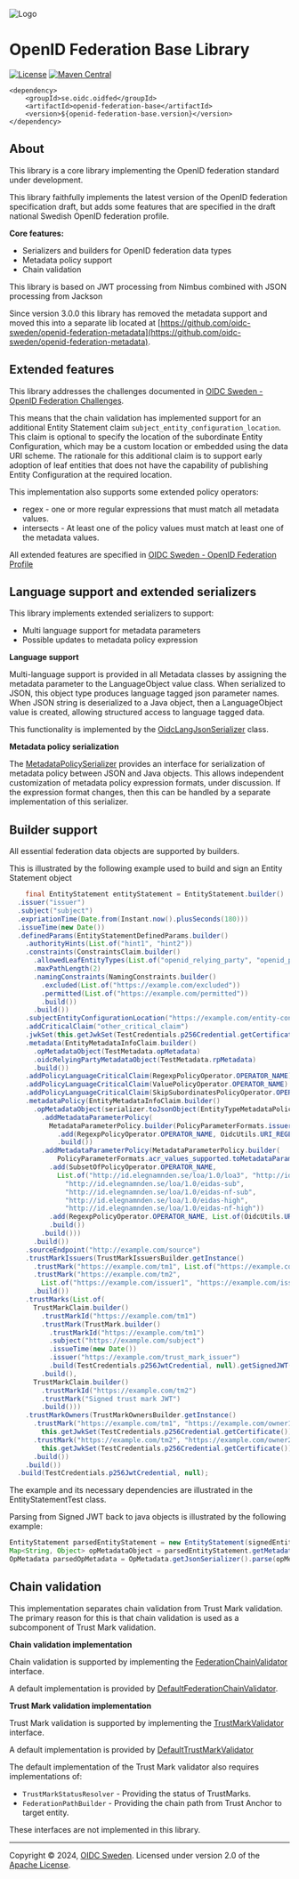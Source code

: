 ![Logo](https://www.oidc.se/img/oidc-logo.png)

# OpenID Federation Base Library

[![License](https://img.shields.io/badge/License-Apache%202.0-blue.svg)](https://opensource.org/licenses/Apache-2.0) [![Maven Central](https://img.shields.io/maven-central/v/se.oidc.oidfed/openid-federation-base.svg)](https://central.sonatype.com/artifact/se.oidc.oidfed/openid-federation-base)

```
<dependency>
    <groupId>se.oidc.oidfed</groupId>
    <artifactId>openid-federation-base</artifactId>
    <version>${openid-federation-base.version}</version>
</dependency>
```

## About

This library is a core library implementing the OpenID federation standard under development.

This library faithfully implements the latest version of the OpenID federation specification draft,
but adds some features that are specified in the draft national Swedish OpenID federation profile.

**Core features:**

* Serializers and builders for OpenID federation data types
* Metadata policy support
* Chain validation

This library is based on JWT processing from Nimbus combined with JSON processing from Jackson

Since version 3.0.0 this library has removed the metadata support and moved this into a separate lib located at [https://github.com/oidc-sweden/openid-federation-metadata](https://github.com/oidc-sweden/openid-federation-metadata).


## Extended features

This library addresses the challenges documented in [OIDC Sweden - OpenID Federation Challenges](https://github.com/oidc-sweden/specifications/blob/main/swedish-oidc-fed-challenges.md).

This means that the chain validation has implemented support for an additional Entity Statement claim `subject_entity_configuration_location`. This claim is optional to specify the location of the subordinate Entity Configuration, which may be a custom location or embedded using the data URI scheme. The rationale for this additional claim is to support early adoption of leaf entities that does not have the capability of publishing Entity Configuration at the required location.

This implementation also supports some extended policy operators:

* regex - one or more regular expressions that must match all metadata values.
* intersects - At least one of the policy values must match at least one of the metadata values.

All extended features are specified in [OIDC Sweden - OpenID Federation Profile](https://github.com/oidc-sweden/specifications/blob/main/swedish-oidc-fed-profile.md)

## Language support and extended serializers

This library implements extended serializers to support:

- Multi language support for metadata parameters
- Possible updates to metadata policy expression

**Language support**

Multi-language support is provided in all Metadata classes by assigning the metadata parameter to the LanguageObject value class.
When serialized to JSON, this object type produces language tagged json parameter names.
When JSON string is deserialized to a Java object, then a LanguageObject value is created, allowing structured access to language tagged data.

This functionality is implemented by the [OidcLangJsonSerializer](https://github.com/oidc-sweden/openid-federation-base/blob/main/src/main/java/se/oidc/oidfed/base/data/OidcLangJsonSerializer.java) class.

**Metadata policy serialization**

The [MetadataPolicySerializer](https://github.com/oidc-sweden/openid-federation-base/blob/main/src/main/java/se/oidc/oidfed/base/process/metadata/MetadataPolicySerializer.java) provides an interface for serialization of metadata policy between JSON and Java objects. This allows independent customization of metadata policy expression formats, under discussion. If the expression format changes, then this can be handled by a separate implementation of this serializer.

## Builder support

All essential federation data objects are supported by builders.

This is illustrated by the following example used to build and sign an Entity Statement object

```java
    final EntityStatement entityStatement = EntityStatement.builder()
  .issuer("issuer")
  .subject("subject")
  .expriationTime(Date.from(Instant.now().plusSeconds(180)))
  .issueTime(new Date())
  .definedParams(EntityStatementDefinedParams.builder()
    .authorityHints(List.of("hint1", "hint2"))
    .constraints(ConstraintsClaim.builder()
      .allowedLeafEntityTypes(List.of("openid_relying_party", "openid_provider"))
      .maxPathLength(2)
      .namingConstraints(NamingConstraints.builder()
        .excluded(List.of("https://example.com/excluded"))
        .permitted(List.of("https://example.com/permitted"))
        .build())
      .build())
    .subjectEntityConfigurationLocation("https://example.com/entity-configuration", true)
    .addCriticalClaim("other_critical_claim")
    .jwkSet(this.getJwkSet(TestCredentials.p256Credential.getCertificate()))
    .metadata(EntityMetadataInfoClaim.builder()
      .opMetadataObject(TestMetadata.opMetadata)
      .oidcRelyingPartyMetadataObject(TestMetadata.rpMetadata)
      .build())
    .addPolicyLanguageCriticalClaim(RegexpPolicyOperator.OPERATOR_NAME)
    .addPolicyLanguageCriticalClaim(ValuePolicyOperator.OPERATOR_NAME)
    .addPolicyLanguageCriticalClaim(SkipSubordinatesPolicyOperator.OPERATOR_NAME)
    .metadataPolicy(EntityMetadataInfoClaim.builder()
      .opMetadataObject(serializer.toJsonObject(EntityTypeMetadataPolicy.builder()
        .addMetadataParameterPolicy(
          MetadataParameterPolicy.builder(PolicyParameterFormats.issuer.toMetadataParameter())
            .add(RegexpPolicyOperator.OPERATOR_NAME, OidcUtils.URI_REGEXP)
            .build())
        .addMetadataParameterPolicy(MetadataParameterPolicy.builder(
            PolicyParameterFormats.acr_values_supported.toMetadataParameter())
          .add(SubsetOfPolicyOperator.OPERATOR_NAME,
            List.of("http://id.elegnamnden.se/loa/1.0/loa3", "http://id.elegnamnden.se/loa/1.0/loa4",
              "http://id.elegnamnden.se/loa/1.0/eidas-sub",
              "http://id.elegnamnden.se/loa/1.0/eidas-nf-sub",
              "http://id.elegnamnden.se/loa/1.0/eidas-high",
              "http://id.elegnamnden.se/loa/1.0/eidas-nf-high"))
          .add(RegexpPolicyOperator.OPERATOR_NAME, List.of(OidcUtils.URI_REGEXP, "^.{3,}$"))
          .build())
        .build()))
      .build())
    .sourceEndpoint("http://example.com/source")
    .trustMarkIssuers(TrustMarkIssuersBuilder.getInstance()
      .trustMark("https://example.com/tm1", List.of("https://example.com/issuer1"))
      .trustMark("https://example.com/tm2",
        List.of("https://example.com/issuer1", "https://example.com/issuer2"))
      .build())
    .trustMarks(List.of(
      TrustMarkClaim.builder()
        .trustMarkId("https://example.com/tm1")
        .trustMark(TrustMark.builder()
          .trustMarkId("https://example.com/tm1")
          .subject("https://example.com/subject")
          .issueTime(new Date())
          .issuer("https://example.com/trust_mark_issuer")
          .build(TestCredentials.p256JwtCredential, null).getSignedJWT().serialize())
        .build(),
      TrustMarkClaim.builder()
        .trustMarkId("https://example.com/tm2")
        .trustMark("Signed trust mark JWT")
        .build()))
    .trustMarkOwners(TrustMarkOwnersBuilder.getInstance()
      .trustMark("https://example.com/tm1", "https://example.com/owner1",
        this.getJwkSet(TestCredentials.p256Credential.getCertificate()))
      .trustMark("https://example.com/tm2", "https://example.com/owner2",
        this.getJwkSet(TestCredentials.p256Credential.getCertificate()))
      .build())
    .build())
  .build(TestCredentials.p256JwtCredential, null);
```


The example and its necessary dependencies are illustrated in the EntityStatementTest class.

Parsing from Signed JWT back to java objects is illustrated by the following example:

```java
EntityStatement parsedEntityStatement = new EntityStatement(signedEntityStatementJwt);
Map<String, Object> opMetadataObject = parsedEntityStatement.getMetadata().getOpMetadataObject();
OpMetadata parsedOpMetadata = OpMetadata.getJsonSerializer().parse(opMetadataObject);
```

## Chain validation

This implementation separates chain validation from Trust Mark validation.
The primary reason for this is that chain validation is used as a subcomponent of Trust Mark validation.

**Chain validation implementation**

Chain validation is supported by implementing the [FederationChainValidator](https://github.com/oidc-sweden/openid-federation-base/blob/main/src/main/java/se/oidc/oidfed/base/process/chain/FederationChainValidator.java) interface.

A default implementation is provided by [DefaultFederationChainValidator](https://github.com/oidc-sweden/openid-federation-base/blob/main/src/main/java/se/oidc/oidfed/base/process/chain/impl/DefaultFederationChainValidator.java).

**Trust Mark validation implementation**

Trust Mark validation is supported by implementing the [TrustMarkValidator](https://github.com/oidc-sweden/openid-federation-base/blob/main/src/main/java/se/oidc/oidfed/base/process/chain/TrustMarkValidator.java)
interface.

A default implementation is provided by [DefaultTrustMarkValidator](https://github.com/oidc-sweden/openid-federation-base/blob/main/src/main/java/se/oidc/oidfed/base/process/chain/impl/DefaultTrustMarkValidator.java)

The default implementation of the Trust Mark validator also requires implementations of:

- `TrustMarkStatusResolver` - Providing the status of TrustMarks.
- `FederationPathBuilder` - Providing the chain path from Trust Anchor to target entity.

These interfaces are not implemented in this library.

---

Copyright &copy; 2024, [OIDC Sweden](https://www.oidc.se). Licensed under version 2.0 of the [Apache License](http://www.apache.org/licenses/LICENSE-2.0).
